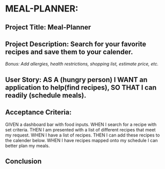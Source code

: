 # MEAL-PLANNER:

## Project Title: Meal-Planner

## Project Description: Search for your favorite recipes and save them to your calender.

*Bonus: Add allergies, health restrictions, shopping list, estimate price, etc.*

## User Story: AS A (hungry person) I WANT an application to help(find recipes), SO THAT I can readily (schedule meals).

## Acceptance Criteria: 

GIVEN a dashboard bar with food inputs.
WHEN I search for a recipe with set criteria.
THEN I am presented with a list of different recipes that meet my request.
WHEN I have a list of recipes.
THEN I can add these recipes to the calender below. 
WHEN I have recipes mapped onto my schedule I can better plan my meals. 

## Conclusion

